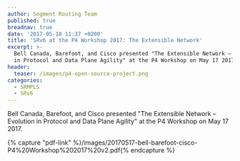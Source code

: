 ```yaml
---
author: Segment Routing Team
published: true
breadnav: true
date: '2017-05-18 11:37 +0200'
title: 'SRv6 at the P4 Workshop 2017: The Extensible Network'
excerpt: >-
  Bell Canada, Barefoot, and Cisco presented "The Extensible Network – Evolution
  in Protocol and Data Plane Agility" at the P4 Workshop on May 17 2017.
header:
  teaser: /images/p4-open-source-project.png
categories:
  - SRMPLS
  - SRv6
---
```

Bell Canada, Barefoot, and Cisco presented "The Extensible Network – Evolution in Protocol and Data Plane Agility" at the P4 Workshop on May 17 2017.

{% capture "pdf-link" %}/images/20170517-bell-barefoot-cisco-P4%20Workshop%202017%20v2.pdf{% endcapture %}

<script src="{{ '/assets/js/pdfobject.min.js' | relative_url }}"></script>
<div class="fitvidsignore" id="pdf"></div>
<script>PDFObject.embed(" {{ pdf-link }} ", "#pdf", {height: "21.5em", width: "31.3em"});</script>
